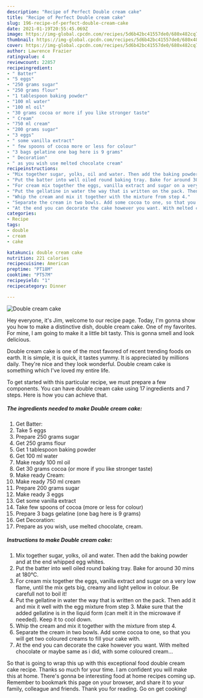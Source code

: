 ```yaml
---
description: "Recipe of Perfect Double cream cake"
title: "Recipe of Perfect Double cream cake"
slug: 196-recipe-of-perfect-double-cream-cake
date: 2021-01-19T20:55:45.069Z
image: https://img-global.cpcdn.com/recipes/5d6b42bc41557de0/680x482cq70/double-cream-cake-recipe-main-photo.jpg
thumbnail: https://img-global.cpcdn.com/recipes/5d6b42bc41557de0/680x482cq70/double-cream-cake-recipe-main-photo.jpg
cover: https://img-global.cpcdn.com/recipes/5d6b42bc41557de0/680x482cq70/double-cream-cake-recipe-main-photo.jpg
author: Lawrence Frazier
ratingvalue: 4
reviewcount: 22857
recipeingredient:
- " Batter"
- "5 eggs"
- "250 grams sugar"
- "250 grams flour"
- "1 tablespoon baking powder"
- "100 ml water"
- "100 ml oil"
- "30 grams cocoa or more if you like stronger taste"
- " Cream"
- "750 ml cream"
- "200 grams sugar"
- "3 eggs"
- " some vanilla extract"
- " few spoons of cocoa more or less for colour"
- "3 bags gelatine one bag here is 9 grams"
- " Decoration"
- " as you wish use melted chocolate cream"
recipeinstructions:
- "Mix together sugar, yolks, oil and water. Then add the baking powder and at the end whipped egg whites."
- "Put the batter into well oiled round baking tray. Bake for around 30 mins at 180℃."
- "For cream mix together the eggs, vanilla extract and sugar on a very low flame, until the mix gets big, creamy and light yellow in colour. Be carefull not to boil it!"
- "Put the gellatine in water the way that is written on the pack. Then add it and mix it well with the egg mixture from step 3. Make sure that the added gellatine is in the liquid form (can melt it in the microwave if needed). Keep it to cool down."
- "Whip the cream and mix it together with the mixture from step 4."
- "Separate the cream in two bowls. Add some cocoa to one, so that you will get two coloured creams to fill your cake with."
- "At the end you can decorate the cake however you want. With melted chocolate or maybe same as i did, with some coloured cream..."
categories:
- Recipe
tags:
- double
- cream
- cake

katakunci: double cream cake 
nutrition: 221 calories
recipecuisine: American
preptime: "PT18M"
cooktime: "PT57M"
recipeyield: "1"
recipecategory: Dinner

---
```



![Double cream cake](https://img-global.cpcdn.com/recipes/5d6b42bc41557de0/680x482cq70/double-cream-cake-recipe-main-photo.jpg)

Hey everyone, it's Jim, welcome to our recipe page. Today, I'm gonna show you how to make a distinctive dish, double cream cake. One of my favorites. For mine, I am going to make it a little bit tasty. This is gonna smell and look delicious.



Double cream cake is one of the most favored of recent trending foods on earth. It is simple, it is quick, it tastes yummy. It is appreciated by millions daily. They're nice and they look wonderful. Double cream cake is something which I've loved my entire life.


To get started with this particular recipe, we must prepare a few components. You can have double cream cake using 17 ingredients and 7 steps. Here is how you can achieve that.

<!--inarticleads1-->

##### The ingredients needed to make Double cream cake:

1. Get  Batter:
1. Take 5 eggs
1. Prepare 250 grams sugar
1. Get 250 grams flour
1. Get 1 tablespoon baking powder
1. Get 100 ml water
1. Make ready 100 ml oil
1. Get 30 grams cocoa (or more if you like stronger taste)
1. Make ready  Cream:
1. Make ready 750 ml cream
1. Prepare 200 grams sugar
1. Make ready 3 eggs
1. Get  some vanilla extract
1. Take  few spoons of cocoa (more or less for colour)
1. Prepare 3 bags gelatine (one bag here is 9 grams)
1. Get  Decoration:
1. Prepare  as you wish, use melted chocolate, cream.




<!--inarticleads2-->

##### Instructions to make Double cream cake:

1. Mix together sugar, yolks, oil and water. Then add the baking powder and at the end whipped egg whites.
1. Put the batter into well oiled round baking tray. Bake for around 30 mins at 180℃.
1. For cream mix together the eggs, vanilla extract and sugar on a very low flame, until the mix gets big, creamy and light yellow in colour. Be carefull not to boil it!
1. Put the gellatine in water the way that is written on the pack. Then add it and mix it well with the egg mixture from step 3. Make sure that the added gellatine is in the liquid form (can melt it in the microwave if needed). Keep it to cool down.
1. Whip the cream and mix it together with the mixture from step 4.
1. Separate the cream in two bowls. Add some cocoa to one, so that you will get two coloured creams to fill your cake with.
1. At the end you can decorate the cake however you want. With melted chocolate or maybe same as i did, with some coloured cream...




So that is going to wrap this up with this exceptional food double cream cake recipe. Thanks so much for your time. I am confident you will make this at home. There's gonna be interesting food at home recipes coming up. Remember to bookmark this page on your browser, and share it to your family, colleague and friends. Thank you for reading. Go on get cooking!
